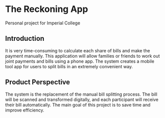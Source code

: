 # The Reckoning App

Personal project for Imperial College

## Introduction

It is very time-consuming to calculate each share of bills and make the payment manually. This application will allow families or friends to work out joint payments and bills using a phone app.
The system creates a mobile tool app for users to split bills in an extremely convenient way.

## Product Perspective

The system is the replacement of the manual bill splitting process. The bill will be scanned and transformed digitally, and each participant will receive their bill automatically. The main goal of this project is to save time and improve efficiency.